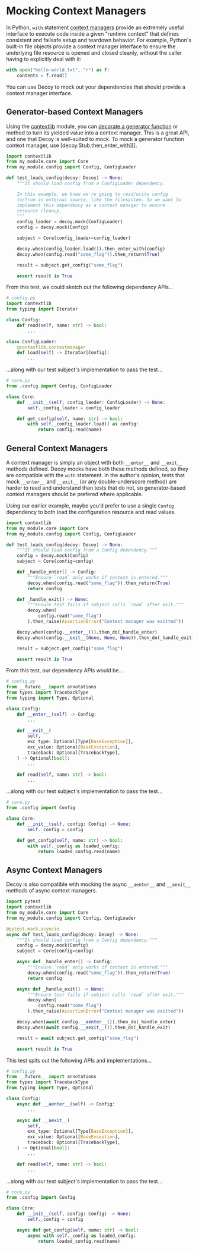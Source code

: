# Mocking Context Managers

In Python, `with` statement [context managers][] provide an extremely useful interface to execute code inside a given "runtime context" that defines consistent and failsafe setup and teardown behavior. For example, Python's built-in file objects provide a context manager interface to ensure the underlying file resource is opened and closed cleanly, without the caller having to explicitly deal with it:

```python
with open("hello-world.txt", "r") as f:
    contents = f.read()
```

You can use Decoy to mock out your dependencies that should provide a context manager interface.

[context managers]: https://docs.python.org/3/reference/datamodel.html#context-managers

## Generator-based Context Managers

Using the [contextlib][] module, you can [decorate a generator function][] or method to turn its yielded value into a context manager. This is a great API, and one that Decoy is well-suited to mock. To mock a generator function context manager, use [decoy.Stub.then_enter_with][].

```python
import contextlib
from my_module.core import Core
from my_module.config import Config, ConfigLoader

def test_loads_config(decoy: Decoy) -> None:
    """It should load config from a ConfigLoader dependency.

    In this example, we know we're going to read/write config
    to/from an external source, like the filesystem. So we want to
    implement this dependency as a context manager to ensure
    resource cleanup.
    """
    config_loader = decoy.mock(ConfigLoader)
    config = decoy.mock(Config)

    subject = Core(config_loader=config_loader)

    decoy.when(config_loader.load()).then_enter_with(config)
    decoy.when(config.read("some_flag")).then_return(True)

    result = subject.get_config("some_flag")

    assert result is True
```

From this test, we could sketch out the following dependency APIs...

```python
# config.py
import contextlib
from typing import Iterator

class Config:
    def read(self, name: str) -> bool:
        ...

class ConfigLoader:
    @contextlib.contextmanager
    def load(self) -> Iterator[Config]:
        ...
```

...along with our test subject's implementation to pass the test...

```python
# core.py
from .config import Config, ConfigLoader

class Core:
    def __init__(self, config_laoder: ConfigLoader) -> None:
        self._config_loader = config_loader

    def get_config(self, name: str) -> bool:
        with self._config_loader.load() as config:
            return config.read(name)
```

[contextlib]: https://docs.python.org/3/library/contextlib.html
[decorate a generator function]: https://docs.python.org/3/library/contextlib.html#contextlib.contextmanager

## General Context Managers

A context manager is simply an object with both `__enter__` and `__exit__` methods defined. Decoy mocks have both these methods defined, so they are compatible with the `with` statement. In the author's opinion, tests that mock `__enter__` and `__exit__` (or any double-underscore method) are harder to read and understand than tests that do not, so generator-based context managers should be prefered where applicable.

Using our earlier example, maybe you'd prefer to use a single `Config` dependency to both load the configuration resource and read values.

```python
import contextlib
from my_module.core import Core
from my_module.config import Config, ConfigLoader

def test_loads_config(decoy: Decoy) -> None:
    """It should load config from a Config dependency."""
    config = decoy.mock(Config)
    subject = Core(config=config)

    def _handle_enter() -> Config:
        """Ensure `read` only works if context is entered."""
        decoy.when(config.read("some_flag")).then_return(True)
        return config

    def _handle_exit() -> None:
        """Ensure test fails if subject calls `read` after exit."""
        decoy.when(
            config.read("some_flag")
        ).then_raise(AssertionError("Context manager was exitted"))

    decoy.when(config.__enter__()).then_do(_handle_enter)
    decoy.when(config.__exit__(None, None, None)).then_do(_handle_exit)

    result = subject.get_config("some_flag")

    assert result is True
```

From this test, our dependency APIs would be...

```python
# config.py
from __future__ import annotations
from types import TracebackType
from typing import Type, Optional

class Config:
    def __enter__(self) -> Config:
        ...

    def __exit__(
        self,
        exc_type: Optional[Type[BaseException]],
        exc_value: Optional[BaseException],
        traceback: Optional[TracebackType],
    ) -> Optional[bool]:
        ...

    def read(self, name: str) -> bool:
        ...
```

...along with our test subject's implementation to pass the test...

```python
# core.py
from .config import Config

class Core:
    def __init__(self, config: Config) -> None:
        self._config = config

    def get_config(self, name: str) -> bool:
        with self._config as loaded_config:
            return loaded_config.read(name)
```

## Async Context Managers

Decoy is also compatible with mocking the async `__aenter__` and `__aexit__` methods of async context managers.

```python
import pytest
import contextlib
from my_module.core import Core
from my_module.config import Config, ConfigLoader

@pytest.mark.asyncio
async def test_loads_config(decoy: Decoy) -> None:
    """It should load config from a Config dependency."""
    config = decoy.mock(Config)
    subject = Core(config=config)

    async def _handle_enter() -> Config:
        """Ensure `read` only works if context is entered."""
        decoy.when(config.read("some_flag")).then_return(True)
        return config

    async def _handle_exit() -> None:
        """Ensure test fails if subject calls `read` after exit."""
        decoy.when(
            config.read("some_flag")
        ).then_raise(AssertionError("Context manager was exitted"))

    decoy.when(await config.__aenter__()).then_do(_handle_enter)
    decoy.when(await config.__aexit__()).then_do(_handle_exit)

    result = await subject.get_config("some_flag")

    assert result is True
```

This test spits out the following APIs and implementations...

```python
# config.py
from __future__ import annotations
from types import TracebackType
from typing import Type, Optional

class Config:
    async def __aenter__(self) -> Config:
        ...

    async def __aexit__(
        self,
        exc_type: Optional[Type[BaseException]],
        exc_value: Optional[BaseException],
        traceback: Optional[TracebackType],
    ) -> Optional[bool]:
        ...

    def read(self, name: str) -> bool:
        ...
```

...along with our test subject's implementation to pass the test...

```python
# core.py
from .config import Config

class Core:
    def __init__(self, config: Config) -> None:
        self._config = config

    async def get_config(self, name: str) -> bool:
        async with self._config as loaded_config:
            return loaded_config.read(name)
```
